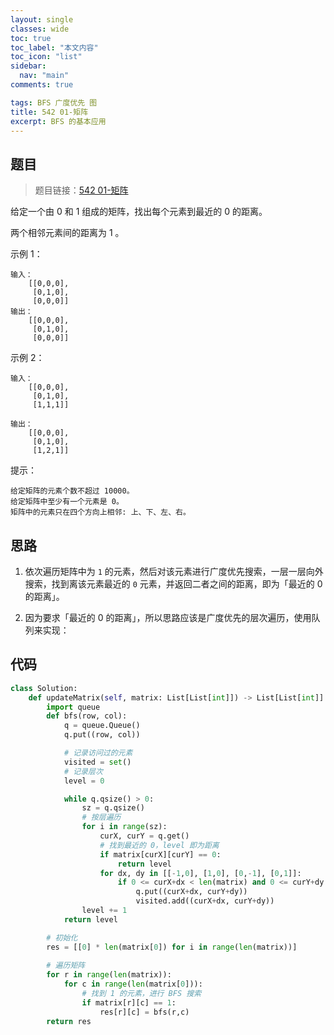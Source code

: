 ```yaml
---
layout: single
classes: wide
toc: true
toc_label: "本文内容"
toc_icon: "list"
sidebar:
  nav: "main"
comments: true

tags: BFS 广度优先 图
title: 542 01-矩阵
excerpt: BFS 的基本应用
---
```


## 题目

> 题目链接：[542 01-矩阵](https://leetcode-cn.com/problems/01-matrix/)

给定一个由 0 和 1 组成的矩阵，找出每个元素到最近的 0 的距离。

两个相邻元素间的距离为 1 。

示例 1：

    输入：
        [[0,0,0],
         [0,1,0],
         [0,0,0]]
    输出：
        [[0,0,0],
         [0,1,0],
         [0,0,0]]
示例 2：

    输入：
        [[0,0,0],
         [0,1,0],
         [1,1,1]]

    输出：
        [[0,0,0],
         [0,1,0],
         [1,2,1]]

提示：

    给定矩阵的元素个数不超过 10000。
    给定矩阵中至少有一个元素是 0。
    矩阵中的元素只在四个方向上相邻: 上、下、左、右。

## 思路 

1. 依次遍历矩阵中为 `1` 的元素，然后对该元素进行广度优先搜索，一层一层向外搜索，找到离该元素最近的 `0` 元素，并返回二者之间的距离，即为「最近的 0 的距离」。

2. 因为要求「最近的 0 的距离」，所以思路应该是广度优先的层次遍历，使用队列来实现：

## 代码 

```python
class Solution:
    def updateMatrix(self, matrix: List[List[int]]) -> List[List[int]]:
        import queue
        def bfs(row, col):
            q = queue.Queue()
            q.put((row, col))

            # 记录访问过的元素
            visited = set()
            # 记录层次
            level = 0

            while q.qsize() > 0:
                sz = q.qsize()
                # 按层遍历
                for i in range(sz):
                    curX, curY = q.get()
                    # 找到最近的 0，level 即为距离
                    if matrix[curX][curY] == 0:
                        return level
                    for dx, dy in [[-1,0], [1,0], [0,-1], [0,1]]:
                        if 0 <= curX+dx < len(matrix) and 0 <= curY+dy < len(matrix[0]) and (curX+dx, curY+dy) not in visited:
                            q.put((curX+dx, curY+dy))
                            visited.add((curX+dx, curY+dy))
                level += 1
            return level

        # 初始化
        res = [[0] * len(matrix[0]) for i in range(len(matrix))]
        
        # 遍历矩阵
        for r in range(len(matrix)):
            for c in range(len(matrix[0])):
                # 找到 1 的元素，进行 BFS 搜索
                if matrix[r][c] == 1:
                    res[r][c] = bfs(r,c)
        return res
```

